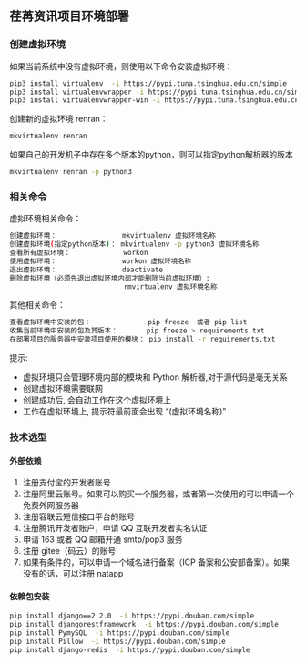 ## 荏苒资讯项目环境部署

### 创建虚拟环境

如果当前系统中没有虚拟环境，则使用以下命令安装虚拟环境：

```bash
pip3 install virtualenv  -i https://pypi.tuna.tsinghua.edu.cn/simple
pip3 install virtualenvwrapper -i https://pypi.tuna.tsinghua.edu.cn/simple
pip3 install virtualenvwrapper-win -i https://pypi.tuna.tsinghua.edu.cn/simple
```

创建新的虚拟环境 renran：

```bash
mkvirtualenv renran
```

如果自己的开发机子中存在多个版本的python，则可以指定python解析器的版本

```bash
mkvirtualenv renran -p python3
```

### 相关命令

虚拟环境相关命令：

```bash
创建虚拟环境：                mkvirtualenv 虚拟环境名称
创建虚拟环境(指定python版本)： mkvirtualenv -p python3 虚拟环境名称
查看所有虚拟环境：             workon
使用虚拟环境：                workon 虚拟环境名称
退出虚拟环境：                deactivate
删除虚拟环境（必须先退出虚拟环境内部才能删除当前虚拟环境）:
                           	rmvirtualenv 虚拟环境名称
```

其他相关命令：

```bash
查看虚拟环境中安装的包：              pip freeze  或者 pip list
收集当前环境中安装的包及其版本：       pip freeze > requirements.txt
在部署项目的服务器中安装项目使用的模块： pip install -r requirements.txt
```

提示:

- 虚拟环境只会管理环境内部的模块和 Python 解析器,对于源代码是毫无关系
- 创建虚拟环境需要联网
- 创建成功后, 会自动工作在这个虚拟环境上
- 工作在虚拟环境上, 提示符最前面会出现 “(虚拟环境名称)”

### 技术选型

#### 外部依赖

1. 注册支付宝的开发者账号
2. 注册阿里云账号。如果可以购买一个服务器，或者第一次使用的可以申请一个免费外网服务器
3. 注册容联云短信接口平台的账号
4. 注册腾讯开发者账户，申请 QQ 互联开发者实名认证
5. 申请 163 或者 QQ 邮箱开通 smtp/pop3 服务
6. 注册 gitee（码云）的账号
7. 如果有条件的，可以申请一个域名进行备案（ICP 备案和公安部备案）。如果没有的话，可以注册 natapp

#### 依赖包安装

```bash
pip install django==2.2.0  -i https://pypi.douban.com/simple
pip install djangorestframework  -i https://pypi.douban.com/simple
pip install PymySQL  -i https://pypi.douban.com/simple
pip install Pillow  -i https://pypi.douban.com/simple
pip install django-redis  -i https://pypi.douban.com/simple
```


